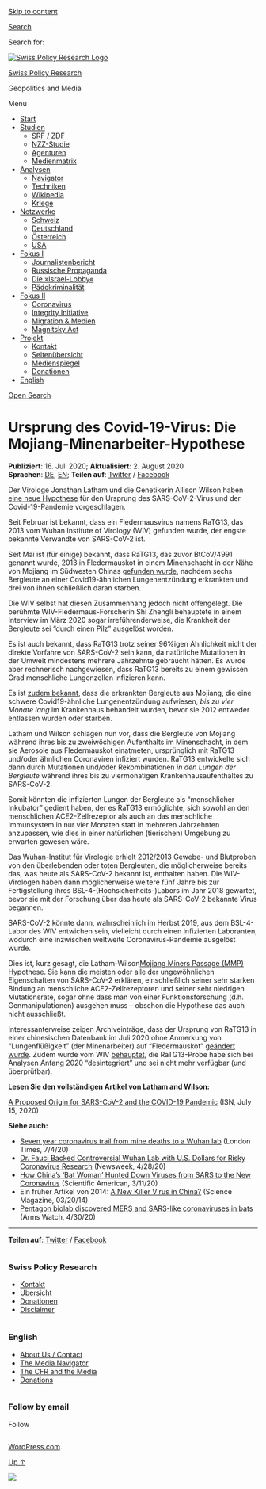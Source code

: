 [Skip to
content](#content)

[](https://swprs.org/)

<div class="cover">

</div>

[Search](#search-container)

<div id="search-container" class="header-search-block bg-graphite hidden">

<span class="screen-reader-text">Search for:</span>

</div>

<div class="header-inner section-inner">

[![Swiss Policy Research
Logo](https://swprs.files.wordpress.com/2020/05/swiss-policy-research-logo-300.png)](https://swprs.org/)

[Swiss Policy Research](https://swprs.org/)

Geopolitics and
    Media

</div>

<div class="navigation section no-padding bg-dark">

Menu

<div class="main-navigation">

  - <span id="menu-item-4374">[Start](https://swprs.org)</span>
  - <span id="menu-item-5941">[Studien](https://swprs.org/srf-propaganda-analyse/)</span>
      - <span id="menu-item-4361">[SRF /
        ZDF](https://swprs.org/srf-propaganda-analyse/)</span>
      - <span id="menu-item-4359">[NZZ-Studie](https://swprs.org/die-nzz-studie/)</span>
      - <span id="menu-item-4373">[Agenturen](https://swprs.org/der-propaganda-multiplikator/)</span>
      - <span id="menu-item-7978">[Medienmatrix](https://swprs.org/die-propaganda-matrix/)</span>
  - <span id="menu-item-9423">[Analysen](https://swprs.org/medien-navigator/)</span>
      - <span id="menu-item-9414">[Navigator](https://swprs.org/medien-navigator/)</span>
      - <span id="menu-item-8524">[Techniken](https://swprs.org/der-propaganda-schluessel/)</span>
      - <span id="menu-item-10908">[Wikipedia](https://swprs.org/propaganda-in-der-wikipedia/)</span>
      - <span id="menu-item-9920">[Kriege](https://swprs.org/logik-imperialer-kriege/)</span>
  - <span id="menu-item-4362">[Netzwerke](https://swprs.org/netzwerk-medien-schweiz/)</span>
      - <span id="menu-item-6283">[Schweiz](https://swprs.org/netzwerk-medien-schweiz/)</span>
      - <span id="menu-item-7215">[Deutschland](https://swprs.org/netzwerk-medien-deutschland/)</span>
      - <span id="menu-item-17401">[Österreich](https://swprs.org/medien-in-oesterreich/)</span>
      - <span id="menu-item-7216">[USA](https://swprs.org/das-american-empire-und-seine-medien/)</span>
  - <span id="menu-item-9228">[Fokus
    I](https://swprs.org/bericht-eines-journalisten/)</span>
      - <span id="menu-item-12119">[Journalistenbericht](https://swprs.org/bericht-eines-journalisten/)</span>
      - <span id="menu-item-12117">[Russische
        Propaganda](https://swprs.org/russische-propaganda/)</span>
      - <span id="menu-item-12118">[Die
        »Israel-Lobby«](https://swprs.org/die-israel-lobby-fakten-und-mythen/)</span>
      - <span id="menu-item-13505">[Pädokriminalität](https://swprs.org/geopolitik-und-paedokriminalitaet/)</span>
  - <span id="menu-item-17258">[Fokus
    II](https://swprs.org/migration-und-medien/)</span>
      - <span id="menu-item-32838">[Coronavirus](https://swprs.org/covid-19-hinweis-ii/)</span>
      - <span id="menu-item-12939">[Integrity
        Initiative](https://swprs.org/die-integrity-initiative/)</span>
      - <span id="menu-item-17290">[Migration &
        Medien](https://swprs.org/migration-und-medien/)</span>
      - <span id="menu-item-17291">[Magnitsky
        Act](https://swprs.org/der-fall-magnitsky/)</span>
  - <span id="menu-item-21964">[Projekt](https://swprs.org/kontakt/)</span>
      - <span id="menu-item-8525">[Kontakt](https://swprs.org/kontakt/)</span>
      - <span id="menu-item-10193">[Seitenübersicht](https://swprs.org/uebersicht/)</span>
      - <span id="menu-item-8637">[Medienspiegel](https://swprs.org/medienspiegel/)</span>
      - <span id="menu-item-33287">[Donationen](https://swprs.org/donationen/)</span>
  - <span id="menu-item-14415">[English](https://swprs.org/contact/)</span>

</div>

[Open Search](#)

</div>

<div class="wrapper section medium-padding">

<div class="section-inner clear" data-role="main">

<div id="content" class="content clear center">

# Ursprung des Covid-19-Virus: Die Mojiang-Minenarbeiter-Hypothese

<div class="post-content clear">

**Publiziert**: 16. Juli 2020; **Aktualisiert**: 2. August 2020  
**Sprachen**:
[DE](https://swprs.org/ursprung-des-covid-19-virus-die-mojiang-minenarbeiter-hypothese/),
[EN](https://swprs.org/covid-19-virus-origin-the-mojiang-miners-passage-hypothesis/);
**Teilen auf**:
[Twitter](https://twitter.com/intent/tweet?url=https://swprs.org/ursprung-des-covid-19-virus-die-mojiang-minenarbeiter-hypothese/)
/
[Facebook](https://www.facebook.com/share.php?u=https://swprs.org/ursprung-des-covid-19-virus-die-mojiang-minenarbeiter-hypothese/)

Der Virologe Jonathan Latham und die Genetikerin Allison Wilson haben
[eine neue
Hypothese](https://www.independentsciencenews.org/commentaries/a-proposed-origin-for-sars-cov-2-and-the-covid-19-pandemic/)
für den Ursprung des SARS-CoV-2-Virus und der Covid-19-Pandemie
vorgeschlagen.

Seit Februar ist bekannt, dass ein Fledermausvirus namens RaTG13, das
2013 vom Wuhan Institute of Virology (WIV) gefunden wurde, der engste
bekannte Verwandte von SARS-CoV-2 ist.

Seit Mai ist (für einige) bekannt, dass RaTG13, das zuvor BtCoV/4991
genannt wurde, 2013 in Fledermauskot in einem Minenschacht in der Nähe
von Mojiang im Südwesten Chinas [gefunden
wurde](https://www.thetimes.co.uk/article/seven-year-covid-trail-revealed-l5vxt7jqp),
nachdem sechs Bergleute an einer Covid19-ähnlichen Lungenentzündung
erkrankten und drei von ihnen schließlich daran starben.

Die WIV selbst hat diesen Zusammenhang jedoch nicht offengelegt. Die
berühmte WIV-Fledermaus-Forscherin Shi Zhengli behauptete in einem
Interview im März 2020 sogar irre­füh­render­weise, die Krankheit der
Bergleute sei “durch einen Pilz” ausgelöst worden.

Es ist auch bekannt, dass RaTG13 trotz seiner 96%igen Ähnlichkeit nicht
der direkte Vorfahre von SARS-CoV-2 sein kann, da natürliche Mutationen
in der Umwelt mindestens mehrere Jahrzehnte gebraucht hätten. Es wurde
aber rechnerisch nachgewiesen, dass RaTG13 bereits zu einem gewissen
Grad menschliche Lungenzellen infizieren kann.

Es ist [zudem
bekannt](https://www.documentcloud.org/documents/6981198-Analysis-of-Six-Patients-With-Unknown-Viruses.html),
dass die erkrankten Bergleute aus Mojiang, die eine schwere
Covid19-ähnliche Lungenentzündung aufwiesen, *bis zu vier Monate lang*
im Krankenhaus behandelt wurden, bevor sie 2012 entweder entlassen
wurden oder starben.

Latham und Wilson schlagen nun vor, dass die Bergleute von Mojiang
während ihres bis zu zweiwöchigen Aufenthalts im Minenschacht, in dem
sie Aerosole aus Fledermauskot einatmeten, ursprünglich mit RaTG13
und/oder ähnlichen Coronaviren infiziert wurden. RaTG13 entwickelte sich
dann durch Mutationen und/oder Rekombinationen *in den Lungen der
Bergleute* während ihres bis zu viermonatigen Krankenhausaufenthaltes zu
SARS-CoV-2.

Somit könnten die infizierten Lungen der Bergleute als “menschlicher
Inkubator” gedient haben, der es RaTG13 ermöglichte, sich sowohl an den
menschlichen ACE2-Zellrezeptor als auch an das menschliche Immunsystem
in nur vier Monaten statt in mehreren Jahrzehnten anzupassen, wie dies
in einer natürlichen (tierischen) Umgebung zu erwarten gewesen wäre.

Das Wuhan-Institut für Virologie erhielt 2012/2013 Gewebe- und
Blutproben von den überlebenden oder toten Bergleuten, die
möglicherweise bereits das, was heute als SARS-CoV-2 bekannt ist,
enthalten haben. Die WIV-Virologen haben dann möglicherweise weitere
fünf Jahre bis zur Fertigstellung ihres BSL-4-(Hochsicherheits-)Labors
im Jahr 2018 gewartet, bevor sie mit der Forschung über das heute als
SARS-CoV-2 bekannte Virus begannen.

SARS-CoV-2 könnte dann, wahrscheinlich im Herbst 2019, aus dem
BSL-4-Labor des WIV entwichen sein, vielleicht durch einen infizierten
Laboranten, wodurch eine inzwischen weltweite Coronavirus-Pandemie
ausgelöst wurde.

Dies ist, kurz gesagt, die Latham-Wilson[Mojiang Miners Passage
(MMP)](https://www.independentsciencenews.org/commentaries/a-proposed-origin-for-sars-cov-2-and-the-covid-19-pandemic/)
Hypothese. Sie kann die meisten oder alle der ungewöhnlichen
Eigenschaften von SARS-CoV-2 erklären, einschließlich seiner sehr
starken Bindung an menschliche ACE2-Zellrezeptoren und seiner sehr
niedrigen Mutationsrate, sogar ohne dass man von einer
Funktionsforschung (d.h. Genmanipulationen) ausgehen muss – obschon die
Hypothese das auch nicht ausschließt.

Interessanterweise zeigen Archiveinträge, dass der Ursprung von RaTG13
in einer chinesischen Datenbank im Juli 2020 ohne Anmerkung von
“Lungenflüßigkeit” (der Minenarbeiter) auf “Fledermauskot” [geändert
wurde](https://twitter.com/TheSeeker268/status/1286327367019839490).
Zudem wurde vom WIV
[behauptet](https://www.thetimes.co.uk/article/seven-year-covid-trail-revealed-l5vxt7jqp),
die RaTG13-Probe habe sich bei Analysen Anfang 2020 “desintegriert” und
sei nicht mehr verfügbar (und überprüfbar).

**Lesen Sie den vollständigen Artikel von Latham and Wilson:**

[A Proposed Origin for SARS-CoV-2 and the COVID-19
Pandemic](https://www.independentsciencenews.org/commentaries/a-proposed-origin-for-sars-cov-2-and-the-covid-19-pandemic/)
(ISN, July 15, 2020)

**Siehe auch:**

  - [Seven year coronavirus trail from mine deaths to a Wuhan
    lab](https://www.thetimes.co.uk/article/seven-year-covid-trail-revealed-l5vxt7jqp)
    (London Times, 7/4/20)
  - [Dr. Fauci Backed Controversial Wuhan Lab with U.S. Dollars for
    Risky Coronavirus
    Research](https://www.newsweek.com/dr-fauci-backed-controversial-wuhan-lab-millions-us-dollars-risky-coronavirus-research-1500741)
    (Newsweek, 4/28/20)
  - [How China’s ‘Bat Woman’ Hunted Down Viruses from SARS to the New
    Coronavirus](https://www.scientificamerican.com/article/how-chinas-bat-woman-hunted-down-viruses-from-sars-to-the-new-coronavirus1/)
    (Scientific American, 3/11/20)
  - Ein früher Artikel von 2014: [A New Killer Virus in
    China?](https://www.sciencemag.org/news/2014/03/new-killer-virus-china)
    (Science Magazine, 03/20/14)
  - [Pentagon biolab discovered MERS and SARS-like coronaviruses in
    bats](https://armswatch.com/project-g-2101-pentagon-biolab-discovered-mers-and-sars-like-coronaviruses-in-bats/)
    (Arms Watch, 4/30/20)

-----

**Teilen auf**:
[Twitter](https://twitter.com/intent/tweet?url=https://swprs.org/ursprung-des-covid-19-virus-die-mojiang-minenarbeiter-hypothese/)
/
[Facebook](https://www.facebook.com/share.php?u=https://swprs.org/ursprung-des-covid-19-virus-die-mojiang-minenarbeiter-hypothese/)

</div>

</div>

</div>

</div>

<div id="footer" class="footer bg-graphite">

<div class="section-inner row clear" data-role="complementary">

<div class="column column-1 one-third medium-padding">

<div class="widgets">

<div id="nav_menu-3" class="widget widget_nav_menu">

<div class="widget-content clear">

### Swiss Policy Research

<div class="menu-allgemein-container">

  - <span id="menu-item-251">[Kontakt](https://swprs.org/kontakt/)</span>
  - <span id="menu-item-33090">[Übersicht](https://swprs.org/uebersicht/)</span>
  - <span id="menu-item-33286">[Donationen](https://swprs.org/donationen/)</span>
  - <span id="menu-item-15372">[Disclaimer](https://swprs.org/disclaimer/)</span>

</div>

</div>

</div>

</div>

</div>

<div class="column column-2 one-third medium-padding">

<div class="widgets">

<div id="nav_menu-4" class="widget widget_nav_menu">

<div class="widget-content clear">

### English

<div class="menu-english-container">

  - <span id="menu-item-20017">[About Us /
    Contact](https://swprs.org/contact/)</span>
  - <span id="menu-item-20015">[The Media
    Navigator](https://swprs.org/media-navigator/)</span>
  - <span id="menu-item-20016">[The CFR and the
    Media](https://swprs.org/the-american-empire-and-its-media/)</span>
  - <span id="menu-item-33285">[Donations](https://swprs.org/donations/)</span>

</div>

</div>

</div>

</div>

</div>

<div class="column column-3 one-third medium-padding">

<div class="widgets">

<div id="blog_subscription-4" class="widget widget_blog_subscription jetpack_subscription_widget">

<div class="widget-content clear">

### Follow by email

Follow

</div>

</div>

</div>

</div>

</div>

</div>

<div class="credits section bg-dark small-padding">

<div class="credits-inner section-inner clear">

[WordPress.com](https://wordpress.com/?ref=footer_custom_com).

[Up ↑](# "To the top")

</div>

</div>

<div style="display:none">

</div>

![](https://pixel.wp.com/b.gif?v=noscript)
